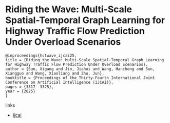 # Riding the Wave: Multi-Scale Spatial-Temporal Graph Learning for Highway Traffic Flow Prediction Under Overload Scenarios

```
@inproceedings{hstwave_ijcai25,
title = {Riding the Wave: Multi-Scale Spatial-Temporal Graph Learning for Highway Traffic Flow Prediction Under Overload Scenarios},
author = {Sun, Xigang and Jin, Jiahui and Wang, Hancheng and Sun, Xiangguo and Wang, Xiaoliang and Zhu, Jun},
booktitle = {Proceedings of the Thirty-Fourth International Joint Conference on Artificial Intelligence (IJCAI)},
pages = {3317--3325},
year = {2025}
}
```

links
- [ijcai](https://www.ijcai.org/proceedings/2025/369)
